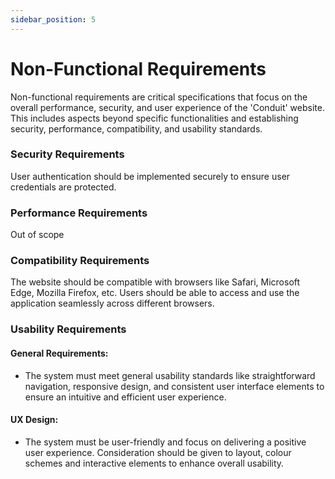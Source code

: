 ```yaml
---
sidebar_position: 5
---
```

#     Non-Functional Requirements

Non-functional requirements are critical specifications that focus on the overall performance, security, and user experience of the 'Conduit' website. This includes aspects beyond specific functionalities and establishing security, performance, compatibility, and usability standards.
	
###   Security Requirements

User authentication should be implemented securely to ensure user credentials are protected. 

###     Performance Requirements

 Out of scope

###  Compatibility Requirements

The website should be compatible with browsers like Safari, Microsoft Edge, Mozilla Firefox, etc. Users should be able to access and use the application seamlessly across different browsers.

###    Usability Requirements

####  General Requirements:

-	The system must meet general usability standards like straightforward navigation, responsive design, and consistent user interface elements to ensure an intuitive and efficient user experience.

#### UX Design:

-	The system must be user-friendly and focus on delivering a positive user experience. Consideration should be given to layout, colour schemes and interactive elements to enhance overall usability.
